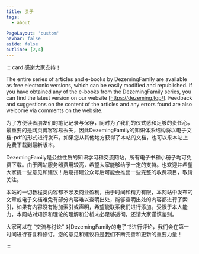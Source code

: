 ```yaml
---
title: 关于
tags:
  - about

PageLayout: 'custom' 
navbar: false
aside: false
outline: [2,4]
---
```

::: card
感谢大家支持！

The entire series of articles and e-books by DezemingFamily are available as free electronic versions, which can be easily modified and republished. If you have obtained any of the e-books from the DezemingFamily series, you can find the latest version on our website [https://dezeming.top/]. Feedback and suggestions on the content of the articles and any errors found are also welcome via comments on the website.

为了方便读者朋友们的笔记记录与保存，同时为了我们的仪式感和足够的责任心，最重要的是网页博客容易丢失，因此DezemingFamily的知识体系结构将以电子文档-pdf的形式进行发布。如果您从其他地方获得了本站的文档，也可以来本站上免费下载到最新版本。

DezemingFamily是公益性质的知识学习和交流网站，所有电子书和小册子均可免费下载。由于网站服务器费用较高，希望大家能够给予一定的支持。也欢迎并希望大家提一些意见和建议！后期搭建公众号后可能会推出一些完整的收费项目，敬请关注。

本站的一切教程类内容都不涉及商业盈利，由于时间和精力有限，本网站中发布的文章或电子文档难免有部分内容难以查明出处，能够查明出处的内容都进行了索引，如果有内容没有附加索引或声明，希望能联系我们进行添加。受限于本人能力，本网站对知识和理论的理解和分析未必足够透彻，还请大家谨慎鉴别。

大家可以在 “交流与讨论” 对DezemingFamily的电子书进行评论，我们会在第一时间进行答复和修订。您的意见和建议将是我们不断完善和更新的重要力量！

:::